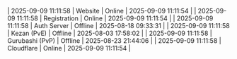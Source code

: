 | 2025-09-09 11:11:58 | Website | Online | 2025-09-09 11:11:54 |
| 2025-09-09 11:11:58 | Registration | Online | 2025-09-09 11:11:54 |
| 2025-09-09 11:11:58 | Auth Server | Offline | 2025-08-18 09:33:31 |
| 2025-09-09 11:11:58 | Kezan (PvE) | Offline | 2025-08-03 17:58:02 |
| 2025-09-09 11:11:58 | Gurubashi (PvP) | Offline | 2025-08-23 21:44:06 |
| 2025-09-09 11:11:58 | Cloudflare | Online | 2025-09-09 11:11:54 |
